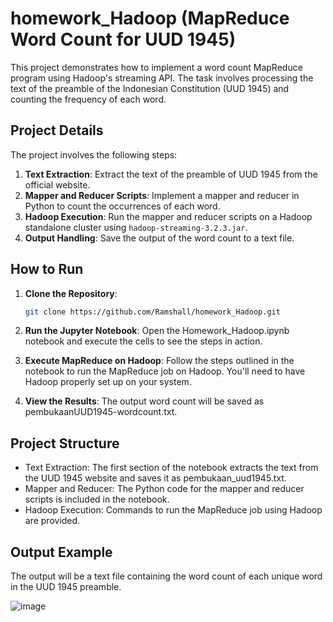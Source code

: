 # homework_Hadoop (MapReduce Word Count for UUD 1945)

This project demonstrates how to implement a word count MapReduce program using Hadoop's streaming API. The task involves processing the text of the preamble of the Indonesian Constitution (UUD 1945) and counting the frequency of each word.

## Project Details

The project involves the following steps:
1. **Text Extraction**: Extract the text of the preamble of UUD 1945 from the official website.
2. **Mapper and Reducer Scripts**: Implement a mapper and reducer in Python to count the occurrences of each word.
3. **Hadoop Execution**: Run the mapper and reducer scripts on a Hadoop standalone cluster using `hadoop-streaming-3.2.3.jar`.
4. **Output Handling**: Save the output of the word count to a text file.

## How to Run

1. **Clone the Repository**:
   ```bash
   git clone https://github.com/Ramshall/homework_Hadoop.git
   ```
2. **Run the Jupyter Notebook**:
Open the Homework_Hadoop.ipynb notebook and execute the cells to see the steps in action.

3. **Execute MapReduce on Hadoop**:
Follow the steps outlined in the notebook to run the MapReduce job on Hadoop. You'll need to have Hadoop properly set up on your system.

4. **View the Results**:
The output word count will be saved as pembukaanUUD1945-wordcount.txt.

## Project Structure
* Text Extraction: The first section of the notebook extracts the text from the UUD 1945 website and saves it as pembukaan_uud1945.txt.
* Mapper and Reducer: The Python code for the mapper and reducer scripts is included in the notebook.
* Hadoop Execution: Commands to run the MapReduce job using Hadoop are provided.

## Output Example
The output will be a text file containing the word count of each unique word in the UUD 1945 preamble.

![image](https://github.com/user-attachments/assets/0cd53cb5-b840-4662-928d-ef6f23b5d3ee)
